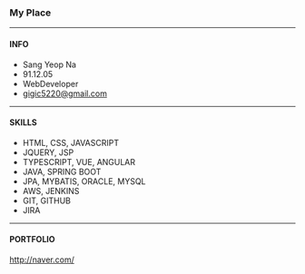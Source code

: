 ### My Place
---------------------------------------
#### INFO
* Sang Yeop Na
* 91.12.05
* WebDeveloper
* gigic5220@gmail.com
---------------------------------------
#### SKILLS
* HTML, CSS, JAVASCRIPT
* JQUERY, JSP
* TYPESCRIPT, VUE, ANGULAR 
* JAVA, SPRING BOOT
* JPA, MYBATIS, ORACLE, MYSQL
* AWS, JENKINS
* GIT, GITHUB
* JIRA
---------------------------------------
#### PORTFOLIO
<http://naver.com/>
